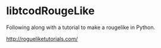 # libtcodRougeLike
Following along with a tutorial to make a rougelike in Python.

http://rogueliketutorials.com/
